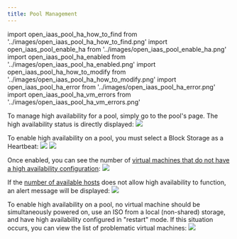 ```yaml
---
title: Pool Management
---
```

import open_iaas_pool_ha_how_to_find from '../images/open_iaas_pool_ha_how_to_find.png'
import open_iaas_pool_enable_ha from '../images/open_iaas_pool_enable_ha.png'
import open_iaas_pool_ha_enabled from '../images/open_iaas_pool_ha_enabled.png'
import open_iaas_pool_ha_how_to_modify from '../images/open_iaas_pool_ha_how_to_modify.png'
import open_iaas_pool_ha_error from '../images/open_iaas_pool_ha_error.png'
import open_iaas_pool_ha_vm_errors from '../images/open_iaas_pool_ha_vm_errors.png'

To manage high availability for a pool, simply go to the pool's page. The high availability status is directly displayed:
<img src={open_iaas_pool_ha_how_to_find} />

To enable high availability on a pool, you must select a Block Storage as a Heartbeat:
<img src={open_iaas_pool_ha_how_to_modify} />
<img src={open_iaas_pool_enable_ha} />

Once enabled, you can see the number of [virtual machines that do not have a high availability configuration](./manage_vm.md):
<img src={open_iaas_pool_ha_enabled} />

If the [number of available hosts](../../concepts.md#high-availability) does not allow high availability to function, an alert message will be displayed:
<img src={open_iaas_pool_ha_error} />

To enable high availability on a pool, no virtual machine should be simultaneously powered on, use an ISO from a local (non-shared) storage, and have high availability configured in "restart" mode. If this situation occurs, you can view the list of problematic virtual machines:
<img src={open_iaas_pool_ha_vm_errors} />
